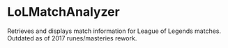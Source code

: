 # LoLMatchAnalyzer
Retrieves and displays match information for League of Legends matches.
Outdated as of 2017 runes/masteries rework.
